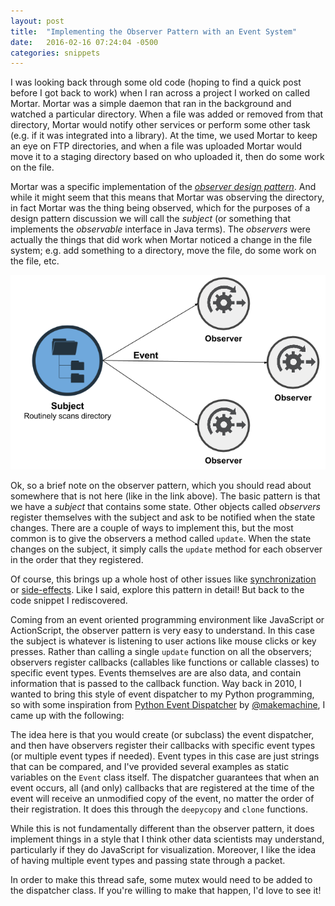 ```yaml
---
layout: post
title:  "Implementing the Observer Pattern with an Event System"
date:   2016-02-16 07:24:04 -0500
categories: snippets
---
```


I was looking back through some old code (hoping to find a quick post before I got back to work) when I ran across a project I worked on called Mortar. Mortar was a simple daemon that ran in the background and watched a particular directory. When a file was added or removed from that directory, Mortar would notify other services or perform some other task (e.g. if it was integrated into a library). At the time, we used Mortar to keep an eye on FTP directories, and when a file was uploaded Mortar would move it to a staging directory based on who uploaded it, then do some work on the file.

Mortar was a specific implementation of the [_observer design pattern_](http://python-3-patterns-idioms-test.readthedocs.org/en/latest/Observer.html). And while it might seem that this means that Mortar was observing the directory, in fact Mortar was the thing being observed, which for the purposes of a design pattern discussion we will call the _subject_ (or something that implements the _observable_ interface in Java terms). The _observers_ were actually the things that did work when Mortar noticed a change in the file system; e.g. add something to a directory, move the file, do some work on the file, etc.

[![Observer Design Pattern](/assets/images/2016-02-16-observer.png)](/assets/images/2016-02-16-observer.png)

Ok, so a brief note on the observer pattern, which you should read about somewhere that is not here (like in the link above). The basic pattern is that we have a _subject_ that contains some state. Other objects called _observers_ register themselves with the subject and ask to be notified when the state changes. There are a couple of ways to implement this, but the most common is to give the observers a method called `update`. When the state changes on the subject, it simply calls the `update` method for each observer in the order that they registered.

Of course, this brings up a whole host of other issues like [synchronization](http://effbot.org/zone/thread-synchronization.htm) or [side-effects](https://clusterhq.com/2014/05/15/isolating-side-effects-state-machines/). Like I said, explore this pattern in detail! But back to the code snippet I rediscovered.

Coming from an event oriented programming environment like JavaScript or ActionScript, the observer pattern is very easy to understand. In this case the subject is whatever is listening to user actions like mouse clicks or key presses. Rather than calling a single `update` function on all the observers; observers register callbacks (callables like functions or callable classes) to specific event types. Events themselves are are also data, and contain information that is passed to the callback function. Way back in 2010, I wanted to bring this style of event dispatcher to my Python programming, so with some inspiration from [Python Event Dispatcher](http://labs.makemachine.net/2010/04/python-event-dispatcher/) by [@makemachine](https://twitter.com/makemachine), I came up with the following:

<script src="https://gist.github.com/bbengfort/b5c059e352b3b04cfc4d.js"></script>

The idea here is that you would create (or subclass) the event dispatcher, and then have observers register their callbacks with specific event types (or multiple event types if needed). Event types in this case are just strings that can be compared, and I've provided several examples as static variables on the `Event` class itself. The dispatcher guarantees that when an event occurs, all (and only) callbacks that are registered at the time of the event will receive an unmodified copy of the event, no matter the order of their registration. It does this through the `deepycopy` and `clone` functions. 

While this is not fundamentally different than the observer pattern, it does implement things in a style that I think other data scientists may understand, particularly if they do JavaScript for visualization. Moreover, I like the idea of having multiple event types and passing state through a packet.

In order to make this thread safe, some mutex would need to be added to the dispatcher class. If you're willing to make that happen, I'd love to see it!
